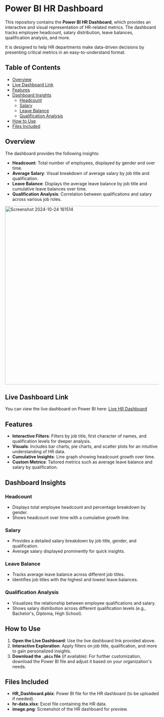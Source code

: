 # Power BI HR Dashboard

This repository contains the **Power BI HR Dashboard**, which provides an interactive and visual representation of HR-related metrics. The dashboard tracks employee headcount, salary distribution, leave balances, qualification analysis, and more. 

It is designed to help HR departments make data-driven decisions by presenting critical metrics in an easy-to-understand format.

## Table of Contents
- [Overview](#overview)
- [Live Dashboard Link](#live-dashboard-link)
- [Features](#features)
- [Dashboard Insights](#dashboard-insights)
  - [Headcount](#headcount)
  - [Salary](#salary)
  - [Leave Balance](#leave-balance)
  - [Qualification Analysis](#qualification-analysis)
- [How to Use](#how-to-use)
- [Files Included](#files-included)

## Overview

The dashboard provides the following insights:
- **Headcount**: Total number of employees, displayed by gender and over time.
- **Average Salary**: Visual breakdown of average salary by job title and qualification.
- **Leave Balance**: Displays the average leave balance by job title and cumulative leave balances over time.
- **Qualification Analysis**: Correlation between qualifications and salary across various job roles.

<img width="584" alt="Screenshot 2024-10-24 161514" src="https://github.com/user-attachments/assets/1dee60cd-1277-40c9-828a-e92f77d4b7b6">


## Live Dashboard Link

You can view the live dashboard on Power BI here: [Live HR Dashboard](https://app.powerbi.com/groups/me/reports/bf7c4da9-bb86-4106-9710-d989496b2a4e/383640967c31a0b00087?experience=power-bi)

## Features

- **Interactive Filters**: Filters by job title, first character of names, and qualification levels for deeper analysis.
- **Visuals**: Includes bar charts, pie charts, and scatter plots for an intuitive understanding of HR data.
- **Cumulative Insights**: Line graph showing headcount growth over time.
- **Custom Metrics**: Tailored metrics such as average leave balance and salary by qualification.

## Dashboard Insights

### Headcount
- Displays total employee headcount and percentage breakdown by gender.
- Shows headcount over time with a cumulative growth line.

### Salary
- Provides a detailed salary breakdown by job title, gender, and qualification.
- Average salary displayed prominently for quick insights.

### Leave Balance
- Tracks average leave balance across different job titles.
- Identifies job titles with the highest and lowest leave balances.

### Qualification Analysis
- Visualizes the relationship between employee qualifications and salary.
- Shows salary distribution across different qualification levels (e.g., Bachelor's, Diploma, High School).

## How to Use

1. **Open the Live Dashboard**: Use the live dashboard link provided above.
2. **Interactive Exploration**: Apply filters on job title, qualification, and more to gain personalized insights.
3. **Download the `.pbix` file** (if available): For further customization, download the Power BI file and adjust it based on your organization's needs.

## Files Included

- **HR_Dashboard.pbix**: Power BI file for the HR dashboard (to be uploaded if needed).
- **hr-data.xlsx**: Excel file containing the HR data.
- **image.png**: Screenshot of the HR dashboard for preview.


